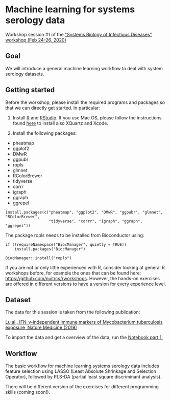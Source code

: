 # Machine learning for systems serology data

Workshop session #1 of the ["Systems Biology of Infectious Diseases" workshop (Feb 24-26, 2020)](https://cvisb.org/2020-workshop/)

## Goal
We will introduce a general machine learning workflow to deal with system serology datasets.

## Getting started
Before the workshop, please install the required programs and packages so that we can directly get started. In particular:

1. Install [R](https://cran.r-project.org/mirrors.html) and [RStudio](https://rstudio.com/products/rstudio/download/). If you use Mac OS, please follow the instructions found [here](https://www.r-bloggers.com/installing-r-on-os-x/) to install also XQuartz and Xcode. 

2. Install the following packages:
* pheatmap
* ggplot2
* DMwR
* ggpubr
* ropls
* glmnet
* RColorBrewer
* tidyverse
* corrr
* igraph
* ggraph
* ggrepel

```
install.packages(c("pheatmap", "ggplot2", "DMwR", "ggpubr", "glmnet", "RColorBrewer", 
                   "tidyverse", "corrr", "igraph", "ggraph", "ggrepel"))
```

The package ropls needs to be installed from Bioconductor using:

```
if (!requireNamespace("BiocManager", quietly = TRUE))
    install.packages("BiocManager")

BiocManager::install("ropls")
```

If you are not or only little experienced with R, consider looking at general R workshops before, for example the ones that can be found here: https://github.com/nuitrcs/rworkshops. However, the hands-on exercises are offered in different versions to have a version for every experience level.

## Dataset

The data for this session is taken from the following publication: 

[Lu al., IFN-γ-independent immune markers of Mycobacterium tuberculosis exposure, Nature Medicine (2019)](https://www.nature.com/articles/s41591-019-0441-3)

To import the data and get a overview of the data, run the [Notebook part 1.](systemsSerology_part1.Rmd) 

## Workflow

The basic workflow for machine learning systems serology data includes feature selection using LASSO (Least Absolute Shrinkage and Selection Operator), followed by PLS-DA (partial least square discriminant analysis). 

There will be different version of the exercises for different programming skills (coming soon!). 



